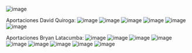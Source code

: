 ![image](https://github.com/Bsteven593/ProyectoNestJs/assets/110885930/305bc867-803c-4b70-b63c-026ec70fb0af)

Aportaciones David Quiroga: 
![image](https://github.com/Bsteven593/ProyectoNestJs/assets/97131802/2d40b3a7-af7f-4a4c-b52f-55bf93ba4025)
![image](https://github.com/Bsteven593/ProyectoNestJs/assets/97131802/4747600a-2baf-4cdf-8b85-0ef9a33a6398)
![image](https://github.com/Bsteven593/ProyectoNestJs/assets/97131802/25bbba66-14d1-4f6a-b3f3-7c935da83aa1)
![image](https://github.com/Bsteven593/ProyectoNestJs/assets/97131802/e38521fd-3e01-4d4c-adc8-f9651f46b220)
![image](https://github.com/Bsteven593/ProyectoNestJs/assets/97131802/c33322c5-b486-47f1-98e7-43455a6b4aee)
![image](https://github.com/Bsteven593/ProyectoNestJs/assets/97131802/dfb5ecdf-ed63-4a1c-8fec-7fbe65c9d2ab)

Aportaciones Bryan Latacumba:
![image](https://github.com/Bsteven593/ProyectoNestJs/assets/97131802/b9c69bb1-d179-4c40-9de7-99ec04618509)
![image](https://github.com/Bsteven593/ProyectoNestJs/assets/97131802/84984ae5-841a-43b6-ae49-d101c85d14d7)
![image](https://github.com/Bsteven593/ProyectoNestJs/assets/97131802/e1d23566-92ba-4ef8-9ea5-0dafa3cd4084)
![image](https://github.com/Bsteven593/ProyectoNestJs/assets/97131802/f734076a-cbd7-41c2-b01a-e4572ac51b8b)
![image](https://github.com/Bsteven593/ProyectoNestJs/assets/97131802/71f8bae1-2e6e-4841-857a-f3b2f73580cd)
![image](https://github.com/Bsteven593/ProyectoNestJs/assets/97131802/e2d047f9-f036-463c-a6d6-714d5900d023)
![image](https://github.com/Bsteven593/ProyectoNestJs/assets/110885930/5ba60b0b-dc97-4b8f-a55b-dfe1bbf5502b)
![image](https://github.com/Bsteven593/ProyectoNestJs/assets/110885930/5315bce6-0e68-4e2e-80cb-8234cea787a6)
![image](https://github.com/Bsteven593/ProyectoNestJs/assets/110885930/0d79234c-8ec7-4550-9603-c2e604a86f02)

